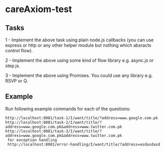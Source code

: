 # careAxiom-test
## Tasks

1 - Implement the above task using plain node.js callbacks (you can use express or http or any other helper module but nothing which absracts control flow).

2 - Implement the above using some kind of flow library e.g. async.js or step.js.

3 - Implement the above using Promises. You could use any library e.g. RSVP or Q.


## Example
Run following example commands for each of the questions:<br>

    http://localhost:8081/task-1/I/want/title/?address=www.google.com.pk
    http://localhost:8081/task-2/I/want/title/?address=www.google.com.pk&address=www.twitter.com.pk
    http://localhost:8081/task-3/I/want/title/?address=www.google.com.pk&address=www.twitter.com.pk
     for exception handling
     http://localhost:8081/error-handling/I/want/title/?address=asdasdasd



